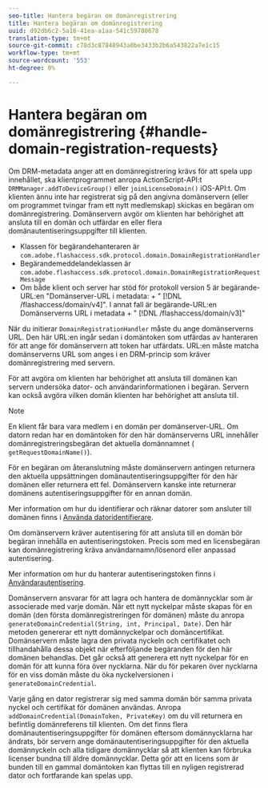```yaml
---
seo-title: Hantera begäran om domänregistrering
title: Hantera begäran om domänregistrering
uuid: d92db6c2-5a16-41ea-a1aa-541c59780678
translation-type: tm+mt
source-git-commit: c78d3c87848943a0be3433b2b6a543822a7e1c15
workflow-type: tm+mt
source-wordcount: '553'
ht-degree: 0%

---
```



# Hantera begäran om domänregistrering {#handle-domain-registration-requests}

Om DRM-metadata anger att en domänregistrering krävs för att spela upp innehållet, ska klientprogrammet anropa ActionScript-API:t `DRMManager.addToDeviceGroup()` eller `joinLicenseDomain()` iOS-API:t. Om klienten ännu inte har registrerat sig på den angivna domänservern (eller om programmet tvingar fram ett nytt medlemskap) skickas en begäran om domänregistrering. Domänservern avgör om klienten har behörighet att ansluta till en domän och utfärdar en eller flera domänautentiseringsuppgifter till klienten.

* Klassen för begärandehanteraren är `com.adobe.flashaccess.sdk.protocol.domain.DomainRegistrationHandler`
* Begärandemeddelandeklassen är `com.adobe.flashaccess.sdk.protocol.domain.DomainRegistrationRequestMessage`
* Om både klient och server har stöd för protokoll version 5 är begärande-URL:en &quot;Domänserver-URL i metadata: + &quot; [!DNL /flashaccess/domain/v4]&quot;. I annat fall är begärande-URL:en Domänserverns URL i metadata + &quot; [!DNL /flashaccess/domain/v3]&quot;

När du initierar `DomainRegistrationHandler` måste du ange domänserverns URL. Den här URL:en ingår sedan i domäntoken som utfärdas av hanteraren för att ange för domänservern att token har utfärdats. URL:en måste matcha domänserverns URL som anges i en DRM-princip som kräver domänregistrering med servern.

För att avgöra om klienten har behörighet att ansluta till domänen kan servern undersöka dator- och användarinformationen i begäran. Servern kan också avgöra vilken domän klienten har behörighet att ansluta till.

>[!NOTE]
>
>En klient får bara vara medlem i en domän per domänserver-URL. Om datorn redan har en domäntoken för den här domänserverns URL innehåller domänregistreringsbegäran det aktuella domännamnet ( `getRequestDomainName()`).

För en begäran om återanslutning måste domänservern antingen returnera den aktuella uppsättningen domänautentiseringsuppgifter för den här domänen eller returnera ett fel. Domänservern kanske inte returnerar domänens autentiseringsuppgifter för en annan domän.

Mer information om hur du identifierar och räknar datorer som ansluter till domänen finns i [Använda datoridentifierare](../../protecting-content/implementing-the-license-server/processing-drm-requests.md#use-machine-identifiers).

Om domänservern kräver autentisering för att ansluta till en domän bör begäran innehålla en autentiseringstoken. Precis som med en licensbegäran kan domänregistrering kräva användarnamn/lösenord eller anpassad autentisering.

Mer information om hur du hanterar autentiseringstoken finns i [Användarautentisering](../../protecting-content/implementing-the-license-server/processing-drm-requests.md#user-authentication).

Domänservern ansvarar för att lagra och hantera de domännycklar som är associerade med varje domän. När ett nytt nyckelpar måste skapas för en domän (den första domänregistreringen för domänen) måste du anropa `generateDomainCredential(String, int, Principal, Date)`. Den här metoden genererar ett nytt domännyckelpar och domäncertifikat. Domänservern måste lagra den privata nyckeln och certifikatet och tillhandahålla dessa objekt när efterföljande begäranden för den här domänen behandlas. Det går också att generera ett nytt nyckelpar för en domän för att kunna föra över nycklarna. När du för pekaren över nycklarna för en viss domän måste du öka nyckelversionen i `generateDomainCredential`.

Varje gång en dator registrerar sig med samma domän bör samma privata nyckel och certifikat för domänen användas. Anropa `addDomainCredential(DomainToken, PrivateKey)` om du vill returnera en befintlig domänreferens till klienten. Om det finns flera domänautentiseringsuppgifter för domänen eftersom domännycklarna har ändrats, bör servern ange domänautentiseringsuppgifter för den aktuella domännyckeln och alla tidigare domännycklar så att klienten kan förbruka licenser bundna till äldre domännycklar. Detta gör att en licens som är bunden till en gammal domäntoken kan flyttas till en nyligen registrerad dator och fortfarande kan spelas upp.
